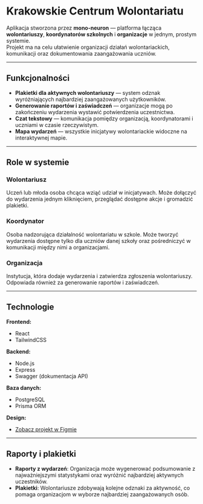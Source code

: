 # Krakowskie Centrum Wolontariatu

Aplikacja stworzona przez **mono-neuron** — platforma łącząca **wolontariuszy**, **koordynatorów szkolnych** i **organizacje** w jednym, prostym systemie.  
Projekt ma na celu ułatwienie organizacji działań wolontariackich, komunikacji oraz dokumentowania zaangażowania uczniów.

---

## Funkcjonalności

- **Plakietki dla aktywnych wolontariuszy** — system odznak wyróżniających najbardziej zaangażowanych użytkowników.
- **Generowanie raportów i zaświadczeń** — organizacje mogą po zakończeniu wydarzenia wystawić potwierdzenia uczestnictwa.
- **Czat tekstowy** — komunikacja pomiędzy organizacją, koordynatorami i uczniami w czasie rzeczywistym.
- **Mapa wydarzeń** — wszystkie inicjatywy wolontariackie widoczne na interaktywnej mapie.

---

## Role w systemie

### Wolontariusz

Uczeń lub młoda osoba chcąca wziąć udział w inicjatywach. Może dołączyć do wydarzenia jednym kliknięciem, przeglądać dostępne akcje i gromadzić plakietki.

### Koordynator

Osoba nadzorująca działalność wolontariatu w szkole. Może tworzyć wydarzenia dostępne tylko dla uczniów danej szkoły oraz pośredniczyć w komunikacji między nimi a organizacjami.

### Organizacja

Instytucja, która dodaje wydarzenia i zatwierdza zgłoszenia wolontariuszy. Odpowiada również za generowanie raportów i zaświadczeń.

---

## Technologie

**Frontend:**

- React
- TailwindCSS

**Backend:**

- Node.js
- Express
- Swagger (dokumentacja API)

**Baza danych:**

- PostgreSQL
- Prisma ORM

**Design:**

- [Zobacz projekt w Figmie](https://www.figma.com/design/8LliXLszUH2s313ZxUyEyO/Krakowskie-Cyfrowe-Centrum-Wolontariatu?node-id=14-124&t=CUEGPV9it93RkdWP-1)

---

## Raporty i plakietki

- **Raporty z wydarzeń**: Organizacja może wygenerować podsumowanie z najważniejszymi statystykami oraz wyróżnić najbardziej aktywnych uczestników.
- **Plakietki**: Wolontariusze zdobywają kolejne odznaki za aktywność, co pomaga organizacjom w wyborze najbardziej zaangażowanych osób.
